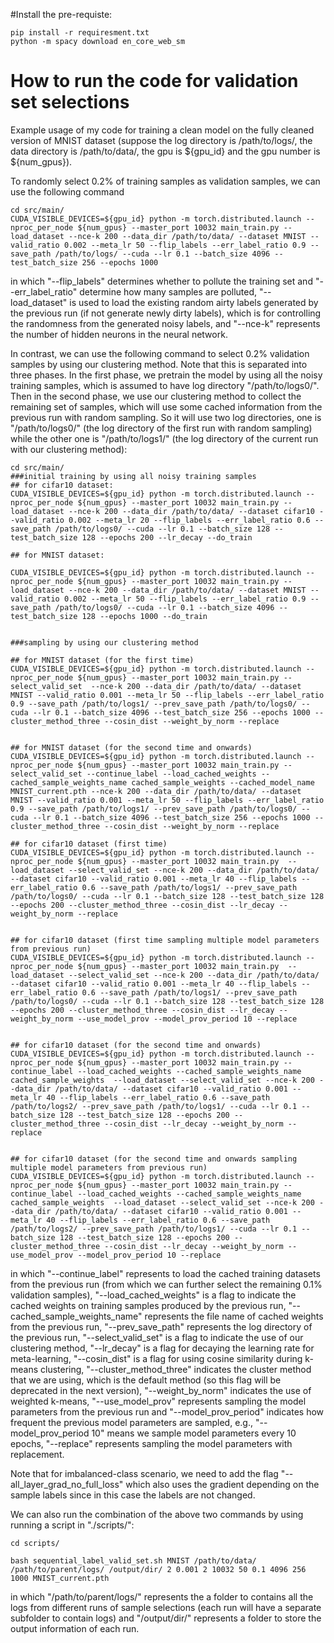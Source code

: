 #Install the pre-requiste:
```
pip install -r requiresment.txt
python -m spacy download en_core_web_sm
```

# How to run the code for validation set selections


Example usage of my code for training a clean model on the fully cleaned version of MNIST dataset (suppose the log directory is /path/to/logs/,  the data directory is /path/to/data/, the gpu is ${gpu_id} and the gpu number is ${num_gpus}). 


To randomly select 0.2% of training samples as validation samples, we can use the following command


```
cd src/main/
CUDA_VISIBLE_DEVICES=${gpu_id} python -m torch.distributed.launch --nproc_per_node ${num_gpus} --master_port 10032 main_train.py --load_dataset --nce-k 200 --data_dir /path/to/data/ --dataset MNIST --valid_ratio 0.002 --meta_lr 50 --flip_labels --err_label_ratio 0.9 --save_path /path/to/logs/ --cuda --lr 0.1 --batch_size 4096 --test_batch_size 256 --epochs 1000
```


in which "--flip_labels" determines whether to pollute the training set and  "--err_label_ratio" determine how many samples are polluted, "--load_dataset" is used to load the existing random airty labels generated by the previous run (if not generate newly dirty labels), which is for controlling the randomness from the generated noisy labels, and "--nce-k" represents the number of hidden neurons in the neural network.
 



In contrast, we can use the following command to select 0.2% validation samples by using our clustering method. Note that this is separated into three phases. In the first phase, we pretrain the model by using all the noisy training samples, which is assumed to have log directory "/path/to/logs0/". Then in the second phase, we use our clustering method to collect the remaining set of samples, which will use some cached information from the previous run with random sampling. So it will use two log directories, one is "/path/to/logs0/" (the log directory of the first run with random sampling) while the other one is "/path/to/logs1/" (the log directory of the current run with our clustering method):

```
cd src/main/
###initial training by using all noisy training samples
## for cifar10 dataset:
CUDA_VISIBLE_DEVICES=${gpu_id} python -m torch.distributed.launch --nproc_per_node ${num_gpus} --master_port 10032 main_train.py --load_dataset --nce-k 200 --data_dir /path/to/data/ --dataset cifar10 --valid_ratio 0.002 --meta_lr 20 --flip_labels --err_label_ratio 0.6 --save_path /path/to/logs0/ --cuda --lr 0.1 --batch_size 128 --test_batch_size 128 --epochs 200 --lr_decay --do_train

## for MNIST dataset:

CUDA_VISIBLE_DEVICES=${gpu_id} python -m torch.distributed.launch --nproc_per_node ${num_gpus} --master_port 10032 main_train.py --load_dataset --nce-k 200 --data_dir /path/to/data/ --dataset MNIST --valid_ratio 0.002 --meta_lr 50 --flip_labels --err_label_ratio 0.9 --save_path /path/to/logs0/ --cuda --lr 0.1 --batch_size 4096 --test_batch_size 128 --epochs 1000 --do_train


###sampling by using our clustering method 

## for MNIST dataset (for the first time)
CUDA_VISIBLE_DEVICES=${gpu_id} python -m torch.distributed.launch --nproc_per_node ${num_gpus} --master_port 10032 main_train.py --select_valid_set  --nce-k 200 --data_dir /path/to/data/ --dataset MNIST --valid_ratio 0.001 --meta_lr 50 --flip_labels --err_label_ratio 0.9 --save_path /path/to/logs1/ --prev_save_path /path/to/logs0/ --cuda --lr 0.1 --batch_size 4096 --test_batch_size 256 --epochs 1000 --cluster_method_three --cosin_dist --weight_by_norm --replace


## for MNIST dataset (for the second time and onwards)
CUDA_VISIBLE_DEVICES=${gpu_id} python -m torch.distributed.launch --nproc_per_node ${num_gpus} --master_port 10032 main_train.py --select_valid_set --continue_label --load_cached_weights --cached_sample_weights_name cached_sample_weights --cached_model_name MNIST_current.pth --nce-k 200 --data_dir /path/to/data/ --dataset MNIST --valid_ratio 0.001 --meta_lr 50 --flip_labels --err_label_ratio 0.9 --save_path /path/to/logs1/ --prev_save_path /path/to/logs0/ --cuda --lr 0.1 --batch_size 4096 --test_batch_size 256 --epochs 1000 --cluster_method_three --cosin_dist --weight_by_norm --replace

## for cifar10 dataset (first time)
CUDA_VISIBLE_DEVICES=${gpu_id} python -m torch.distributed.launch --nproc_per_node ${num_gpus} --master_port 10032 main_train.py  --load_dataset --select_valid_set --nce-k 200 --data_dir /path/to/data/ --dataset cifar10 --valid_ratio 0.001 --meta_lr 40 --flip_labels --err_label_ratio 0.6 --save_path /path/to/logs1/ --prev_save_path /path/to/logs0/ --cuda --lr 0.1 --batch_size 128 --test_batch_size 128 --epochs 200 --cluster_method_three --cosin_dist --lr_decay --weight_by_norm --replace


## for cifar10 dataset (first time sampling multiple model parameters from previous run)
CUDA_VISIBLE_DEVICES=${gpu_id} python -m torch.distributed.launch --nproc_per_node ${num_gpus} --master_port 10032 main_train.py  --load_dataset --select_valid_set --nce-k 200 --data_dir /path/to/data/ --dataset cifar10 --valid_ratio 0.001 --meta_lr 40 --flip_labels --err_label_ratio 0.6 --save_path /path/to/logs1/ --prev_save_path /path/to/logs0/ --cuda --lr 0.1 --batch_size 128 --test_batch_size 128 --epochs 200 --cluster_method_three --cosin_dist --lr_decay --weight_by_norm --use_model_prov --model_prov_period 10 --replace


## for cifar10 dataset (for the second time and onwards)
CUDA_VISIBLE_DEVICES=${gpu_id} python -m torch.distributed.launch --nproc_per_node ${num_gpus} --master_port 10032 main_train.py --continue_label --load_cached_weights --cached_sample_weights_name cached_sample_weights  --load_dataset --select_valid_set --nce-k 200 --data_dir /path/to/data/ --dataset cifar10 --valid_ratio 0.001 --meta_lr 40 --flip_labels --err_label_ratio 0.6 --save_path /path/to/logs2/ --prev_save_path /path/to/logs1/ --cuda --lr 0.1 --batch_size 128 --test_batch_size 128 --epochs 200 --cluster_method_three --cosin_dist --lr_decay --weight_by_norm --replace


## for cifar10 dataset (for the second time and onwards sampling multiple model parameters from previous run)
CUDA_VISIBLE_DEVICES=${gpu_id} python -m torch.distributed.launch --nproc_per_node ${num_gpus} --master_port 10032 main_train.py --continue_label --load_cached_weights --cached_sample_weights_name cached_sample_weights  --load_dataset --select_valid_set --nce-k 200 --data_dir /path/to/data/ --dataset cifar10 --valid_ratio 0.001 --meta_lr 40 --flip_labels --err_label_ratio 0.6 --save_path /path/to/logs2/ --prev_save_path /path/to/logs1/ --cuda --lr 0.1 --batch_size 128 --test_batch_size 128 --epochs 200 --cluster_method_three --cosin_dist --lr_decay --weight_by_norm --use_model_prov --model_prov_period 10 --replace

```



in which "--continue_label" represents to load the cached training datasets from the previous run (from which we can further select the remaining 0.1% validation samples), "--load_cached_weights" is a flag to indicate the cached weights on training samples produced by the previous run, "--cached_sample_weights_name" represents the file name of cached weights from the previous run, "--prev_save_path" represents the log directory of the previous run, "--select_valid_set" is a flag to indicate the use of our clustering method, "--lr_decay" is a flag for decaying the learning rate for meta-learning, "--cosin_dist" is a flag for using cosine similarity during k-means clustering, "--cluster_method_three" indicates the cluster method that we are using, which is the default method (so this flag will be deprecated in the next version), "--weight_by_norm" indicates the use of weighted k-means, "--use_model_prov" represents sampling the model parameters from the previous run and "--model_prov_period" indicates how frequent the previous model parameters are sampled, e.g., "--model_prov_period 10" means we sample model parameters every 10 epochs, "--replace" represents sampling the model parameters with replacement.

Note that for imbalanced-class scenario, we need to add the flag "--all_layer_grad_no_full_loss" which also uses the gradient depending on the sample labels since in this case the labels are not changed.






We can also run the combination of the above two commands by using running a script in "./scripts/":
```
cd scripts/

bash sequential_label_valid_set.sh MNIST /path/to/data/ /path/to/parent/logs/ /output/dir/ 2 0.001 2 10032 50 0.1 4096 256  1000 MNIST_current.pth 
```

in which "/path/to/parent/logs/" represents the a folder to contains all the logs from different runs of sample selections (each run will have a separate subfolder to contain logs) and "/output/dir/" represents a folder to store the output information of each run.


